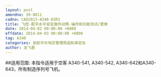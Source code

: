 ```yaml
---
layout: post
amendno: 39-8011
cadno: CAD2013-A340-03R1
title: 飞控-配平水平安定面作动筒-操作和功能测试/更换
date: 2014-04-02 00:00:00 +0800
effdate: 2014-04-03 00:00:00 +0800
tag: A340
categories: 民航华东地区管理局适航审定处
author: 龙飞君
---
```


##适用范围:
本指令适用于空客 A340-541, A340-542, A340-642和A340-643，所有制造序列号飞机。

